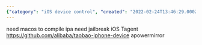 ```yaml
---
{"category": "iOS device control", "created": "2022-02-24T13:46:29.000Z", "date": "2022-02-24 13:46:29", "description": "This article explores the process of controlling iOS devices with AirTest, which requires macOS for compiling IPA files and jailbroken devices. It also introduces iOS Tagent as a possible alternative solution and provides links to taobao-iphone-device and apowermirror as potential tools.", "modified": "2022-08-18T15:32:31.854Z", "tags": ["automatic software test", "iOS", "software testing"], "title": "IOS airtest control windows"}
---
```

need macos to compile ipa
need jailbreak
iOS Tagent
https://github.com/alibaba/taobao-iphone-device
apowermirror
